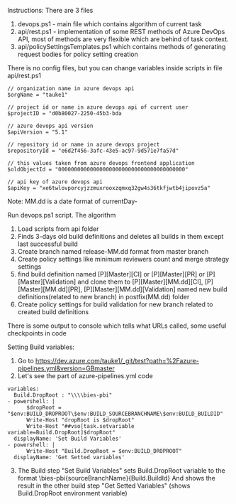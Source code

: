 Instructions:
There are 3 files
1) devops.ps1 - main file which contains algorithm of current task
2) api/rest.ps1 - implementation of some REST methods of Azure DevOps API, most of methods are very flexible which are behind of task context. 
3) api/policySettingsTemplates.ps1 which contains methods of generating request bodies for policy setting creation

There is no config files, but you can change variables inside scripts in file api/rest.ps1
```
// organization name in azure devops api
$orgName = "tauke1"

// project id or name in azure devops api of current user
$projectID = "d0b80027-2250-45b3-bda

// azure devops api version
$apiVersion = "5.1"

// repository id or name in azure devops project
$repositoryId = "e6d2f456-3afc-43e5-ac97-9d571e7fa57d"

// this values taken from azure devops frontend application
$oldObjectId = "0000000000000000000000000000000000000000"

// api key of azure devops api
$apiKey = "xe6twlovporcyjzzmuxrooxzqmxq32gw4s36tkfjwtb4jipovz5a"
```

Note: MM.dd is a date format of currentDay-

Run devops.ps1 script.
The algorithm
1) Load scripts from api folder
2) Finds 3-days old build definitions and deletes all builds in them except last successful build
3) Create branch named release-MM.dd format from master branch
4) Create policy settings like minimum reviewers count and merge strategy settings
5) find build definition named [P][Master][CI] or [P][Master][PR] or [P][Master][Validation] and clone them to [P][Master][MM.dd][CI], [P][Master][MM.dd][PR], [P][Master][MM.dd][Validation] named new build definitions(related to new branch) in postfix(MM.dd) folder
6) Create policy settings for build validation for new branch related to created build definitions

There is some output to console which tells what URLs called, some useful checkpoints in code

Setting Build variables:
1) Go to https://dev.azure.com/tauke1/_git/test?path=%2Fazure-pipelines.yml&version=GBmaster
2) Let's see the part of azure-pipelines.yml code
```
variables:
  Build.DropRoot : "\\\\bies-pbi"
- powershell: |
      $dropRoot = "$env:BUILD_DROPROOT\$env:BUILD_SOURCEBRANCHNAME\$env:BUILD_BUILDID"
      Write-Host "dropRoot is $dropRoot"
      Write-Host "##vso[task.setvariable variable=Build.DropRoot]$dropRoot"
  displayName: 'Set Build Variables'
- powershell: |
      Write-Host "Build.DropRoot = $env:BUILD_DROPROOT"
  displayName: 'Get Setted variables'
```
3) The Build step "Set Build Variables" sets Build.DropRoot variable to the format \\bies-pbi\{sourceBranchName}\{Build.BuildId} 
   And shows the result in the other build step "Get Setted Variables" (shows Build.DropRoot environment variable)
